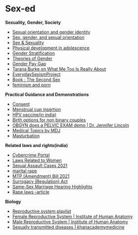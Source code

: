 # Sex-ed

<b>Sexuality, Gender, Society</b>

- [Sexual orientation and gender identity](https://youtu.be/xCMmZUu07IQ)
- [Sex, gender, and sexual orientation](https://youtu.be/Hkmsu9Tl7NE)
- [Sex & Sexuality](https://youtu.be/Kqt-_ILgv5c)
- [Physical development in adolescence](https://youtu.be/DWKWjpVsGng)
- [Gender Stratification](https://youtu.be/Yb1_4FPtzrI)
- [Theories of Gender](https://youtu.be/CquRz_cceH8)
- [Gender Pay Gap](https://youtu.be/it0EYBBl5LI) 
- [Tarana Burke on What Me Too Is Really About](https://youtu.be/GfJ3bIAQOKg)
- [EverydaySexismProject](https://youtu.be/LhjsRjC6B8U)
- [Book : The Second Sex](https://youtu.be/Ws2Y2cWme8c)
- [feminism and porn]()



<b>Practical Guidance and Demonstrations</b>

- [Consent](https://www.plannedparenthood.org/learn/relationships/sexual-consent)
- [Menstrual cup insertion](https://youtu.be/qgdPI7oqmRE)
- [HPV vaccine(in india)](https://www.hindustantimes.com/lifestyle/health/india-launches-first-cervical-cancer-vaccine-why-it-s-important-to-get-jabbed-101662888723563.html)
- [Birth options for non binary couples](https://youtu.be/C1v3BIIox0Q)
- [OBGYN does a PELVIC EXAM demo | Dr. Jennifer Lincoln](https://youtu.be/mf_aCVcLJF4)
- [Medical Topics by MDJ](https://youtube.com/playlist?list=PLVH2Gpf8wKeTV5z1F5kgyWqt1TsqwZmki)
- [Masturbation](https://youtu.be/3U3gA51gXKg)



<b>Related laws and rights(india)</b>

- [Cybercrime Portal](https://cybercrime.gov.in/)
- [Laws Related to Women](http://www.ncw.nic.in/important-links/List-of-Laws-Related-to-Women)
- [Sexual Assault Cases 2021](https://youtu.be/CpQIIlDJuE0)
- [marital rape](https://youtu.be/SfI8Y5fxBPY)
- [MTP (Amendment) Bill 2021](https://youtu.be/jBuTZ90jcRM)
- [Surrogacy (Regulation) Act](https://blog.finology.in/Legal-news/is-surrogacy-legal-in-india)
- [Same-Sex Marriage Hearing Highlights](https://www.ndtv.com/india-news/gay-marriage-case-live-updates-supreme-court-hearing-in-same-sex-marriage-case-today-3957229)
- [Rape laws -article](https://www.lawinsider.in/columns/all-you-need-to-know-about-rape-in-india)



<b>Biology</b>

- [Reproductive system playlist](https://youtube.com/playlist?list=PLbKSbFnKYVY2CBGrhObSpqQagg0fYpT8K)
- [Female Reproductive System | Institute of Human Anatomy](https://youtube.com/playlist?list=PLp_Lna7o5knb-Au3FJKtF2EjlQb86SMim)
- [Male Reproductive System | Institute of Human Anatomy](https://youtube.com/playlist?list=PLp_Lna7o5knYF6DNBkfDuankaxBX-O4Du)
- [Sexually transmitted diseases | khanacademymedicine](https://youtube.com/playlist?list=PLbKSbFnKYVY3F-fvAP-zliSMylu0XZMeD)



